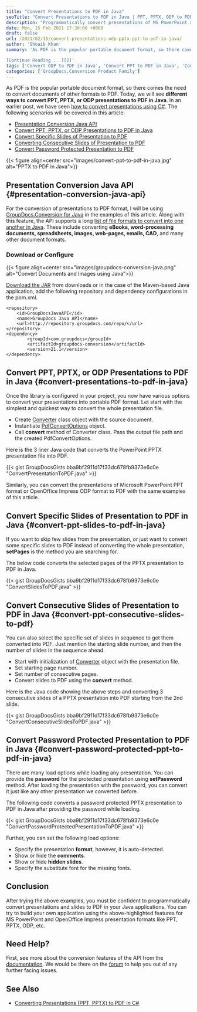 ```yaml
---
title: "Convert Presentations to PDF in Java"
seoTitle: "Convert Presentations to PDF in Java | PPT, PPTX, ODP to PDF"
description: "Programmatically convert presentations of MS PowerPoint and Open Office Impress formats like ODP, PPT, PPTX to PDF using Java conversion API."
date: Mon, 15 Feb 2021 17:30:00 +0000
draft: false
url: /2021/02/15/convert-presentations-odp-pptx-ppt-to-pdf-in-java/
author: 'Shoaib Khan'
summary: 'As PDF is the popular portable document format, so there comes the need to convert documents of other formats to PDF. Today, we will see **different ways to convert PPT, PPTX, or ODP presentations to PDF in Java**. In an earlier post, we have seen [how to convert presentations using C#][1].

[Continue Reading ...][2]'
tags: ['Convert ODP to PDF in Java', 'Convert PPT to PDF in Java', 'Convert PPTX to PDF in Java', 'Convert Presentation to PDF in Java']
categories: ['GroupDocs.Conversion Product Family']
---
```


As PDF is the popular portable document format, so there comes the need to convert documents of other formats to PDF. Today, we will see **different ways to convert PPT, PPTX, or ODP presentations to PDF in Java**. In an earlier post, we have seen [how to convert presentations using C#][3]. The following scenarios will be covered in this article:

*   [Presentation Conversion Java API][4]
*   [Convert PPT, PPTX, or ODP Presentations to PDF in Java][5]
*   [Convert Specific Slides of Presentation to PDF][6]
*   [Converting Consecutive Slides of Presentation to PDF][7]
*   [Convert Password Protected Presentation to PDF][8]



{{< figure align=center src="images/convert-ppt-to-pdf-in-java.jpg" alt="PPTX to PDF in Java">}}


## Presentation Conversion Java API {#presentation-conversion-java-api}

For the conversion of presentations to PDF format, I will be using [GroupDocs.Conversion for Java][9] in the examples of this article. Along with this feature, the API supports a long [list of file formats to convert into one another in Java][10]. These include converting **eBooks, word-processing documents, spreadsheets, images, web-pages, emails, CAD**, and many other document formats.

### Download or Configure



{{< figure align=center src="images/groupdocs-conversion-java.png" alt="Convert Documents and Images using Java">}}


[Download the JAR][11] from downloads or in the case of the Maven-based Java application, add the following repository and dependency configurations in the pom.xml.

```
<repository>
	<id>GroupDocsJavaAPI</id>
	<name>GroupDocs Java API</name>
	<url>http://repository.groupdocs.com/repo/</url>
</repository>
<dependency>
        <groupId>com.groupdocs</groupId>
        <artifactId>groupdocs-conversion</artifactId>
        <version>21.1</version> 
</dependency>
```

## Convert PPT, PPTX, or ODP Presentations to PDF in Java {#convert-presentations-to-pdf-in-java}

Once the library is configured in your project, you now have various options to convert your presentations into portable PDF format. Let start with the simplest and quickest way to convert the whole presentation file.

*   Create [Converter][12] class object with the source document.
*   Instantiate [PdfConvertOptions][13] object.
*   Call **convert** method of Converter class. Pass the output file path and the created PdfConvertOptions.

Here is the 3 liner Java code that converts the PowerPoint PPTX presentation file into PDF.

{{< gist GroupDocsGists bba9bf2911d17f33dc678fb9373e6c0e "ConvertPresentationToPDF.java" >}}

Similarly, you can convert the presentations of Microsoft PowerPoint PPT format or OpenOffice Impress ODP format to PDF with the same examples of this article.

## Convert Specific Slides of Presentation to PDF in Java {#convert-ppt-slides-to-pdf-in-java}

If you want to skip few slides from the presentation, or just want to convert some specific slides to PDF instead of converting the whole presentation, **setPages** is the method you are searching for.

The below code converts the selected pages of the PPTX presentation to PDF in Java.

{{< gist GroupDocsGists bba9bf2911d17f33dc678fb9373e6c0e "ConvertSlidesToPDF.java" >}}

## Convert Consecutive Slides of Presentation to PDF in Java {#convert-ppt-consecutive-slides-to-pdf}

You can also select the specific set of slides in sequence to get them converted into PDF. Just mention the starting slide number, and then the number of slides in the sequence ahead.

*   Start with initialization of [Converter][14] object with the presentation file.
*   Set starting page number.
*   Set number of consecutive pages.
*   Convert slides to PDF using the **convert** method.

Here is the Java code showing the above steps and converting 3 consecutive slides of a PPTX presentation into PDF starting from the 2nd slide.

{{< gist GroupDocsGists bba9bf2911d17f33dc678fb9373e6c0e "ConvertConsecutiveSlidesToPDF.java" >}}

## Convert Password Protected Presentation to PDF in Java {#convert-password-protected-ppt-to-pdf-in-java}

There are many load options while loading any presentation. You can provide the **password** for the protected presentation using **setPassword** method. After loading the presentation with the password, you can convert it just like any other presentation we converted before.

The following code converts a password protected PPTX presentation to PDF in Java after providing the password while loading.

{{< gist GroupDocsGists bba9bf2911d17f33dc678fb9373e6c0e "ConvertPasswordProtectedPresentationToPDF.java" >}}

Further, you can set the following load options:

*   Specify the presentation **format**, however, it is auto-detected.
*   Show or hide the **comments**.
*   Show or hide **hidden slides**.
*   Specify the substitute font for the missing fonts.

## Conclusion

After trying the above examples, you must be confident to programmatically convert presentations and slides to PDF in your Java applications. You can try to build your own application using the above-highlighted features for MS PowerPoint and OpenOffice Impress presentation formats like PPT, PPTX, ODP, etc.

## Need Help?

First, see more about the conversion features of the API from the [documentation][15]. We would be there on the [forum][16] to help you out of any further facing issues.

## See Also

*   [Converting Presentations (PPT, PPTX) to PDF in C#][17]







[1]: https://blog.groupdocs.com/2020/03/05/convert-presentations-pptx-ppt-to-pdf-in-csharp/
[2]: https://blog.groupdocs.com/2021/02/15/convert-presentations-odp-pptx-ppt-to-pdf-in-java/
[3]: https://blog.groupdocs.com/2020/03/05/convert-presentations-pptx-ppt-to-pdf-in-csharp/
[4]: #presentation-conversion-java-api
[5]: #convert-presentations-to-pdf-in-java
[6]: #convert-ppt-slides-to-pdf-in-java
[7]: #convert-ppt-consecutive-slides-to-pdf
[8]: #convert-password-protected-ppt-to-pdf-in-java
[9]: https://products.groupdocs.com/conversion/java
[10]: https://docs.groupdocs.com/conversion/java/supported-document-formats/
[11]: https://downloads.groupdocs.com/conversion/java
[12]: https://apireference.groupdocs.com/conversion/java/com.groupdocs.conversion/Converter
[13]: https://apireference.groupdocs.com/conversion/java/com.groupdocs.conversion.options.convert/PdfConvertOptions
[14]: https://apireference.groupdocs.com/conversion/java/com.groupdocs.conversion/Converter
[15]: https://docs.groupdocs.com/conversion/java
[16]: https://forum.groupdocs.com/c/conversion
[17]: https://blog.groupdocs.com/2020/03/05/convert-presentations-pptx-ppt-to-pdf-in-csharp/

